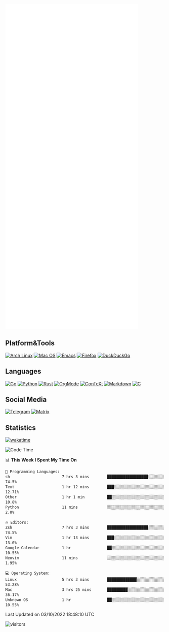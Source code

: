 ![Metrics](https://github.com/SteamedFish/SteamedFish/blob/master/github-metrics.svg)

## Platform&Tools

[![Arch Linux](https://img.shields.io/badge/ArchLinux-1793D1?logo=arch-linux&logoColor=fff&style=flat-square)](https://archlinux.org/)
[![Mac OS](https://img.shields.io/badge/MacOS-000000?style=flat-square&logo=macos&logoColor=F0F0F0)](https://www.apple.com/macos/)
[![Emacs](https://img.shields.io/badge/Emacs-%237F5AB6.svg?&style=flat-square&logo=gnu-emacs&logoColor=white)](https://www.gnu.org/software/emacs/)
[![Firefox](https://img.shields.io/badge/Firefox-FF7139?style=flat-square&logo=Firefox-Browser&logoColor=white)](https://firefox.com/)
[![DuckDuckGo](https://img.shields.io/badge/DuckDuckGo-DE5833?style=flat-square&logo=DuckDuckGo&logoColor=white)](https://duckduckgo.com/)

## Languages

[![Go](https://img.shields.io/badge/Golang-%2300ADD8.svg?style=flat-square&logo=go&logoColor=white)](https://golang.org/)
[![Python](https://img.shields.io/badge/Python-3670A0?style=flat-square&logo=python&logoColor=ffdd54)](https://www.python.org/)
[![Rust](https://img.shields.io/badge/Rust-%23000000.svg?style=flat-square&logo=rust&logoColor=white)](https://www.rust-lang.org/)
[![OrgMode](https://img.shields.io/badge/OrgMode-%23000000.svg?style=flat-square&logo=org&logoColor=white)](https://orgmode.org/)
[![ConTeXt](https://img.shields.io/badge/ConTeXt-%23008080.svg?style=flat-square&logo=latex&logoColor=white)](https://contextgarden.net/)
[![Markdown](https://img.shields.io/badge/MarkDown-%23000000.svg?style=flat-square&logo=markdown&logoColor=white)](https://daringfireball.net/projects/markdown/)
[![C](https://img.shields.io/badge/C-%2300599C.svg?style=flat-square&logo=c&logoColor=white)](https://www.iso.org/standard/74528.html)

## Social Media
[![Telegram](https://img.shields.io/badge/SteamedFish-2CA5E0?style=social&logo=telegram&logoColor=white)](https://t.me/SteamedFish)
[![Matrix](https://img.shields.io/badge/SteamedFish-2CA5E0?style=social&logo=matrix&logoColor=black)](https://matrix.to/#/@i:steamedfish.org)

## Statistics
[![wakatime](https://wakatime.com/badge/user/168280d6-fcf2-4b4f-ad3a-dc4612f35b38.svg)](https://wakatime.com/@168280d6-fcf2-4b4f-ad3a-dc4612f35b38)

<!--START_SECTION:waka-->
![Code Time](http://img.shields.io/badge/Code%20Time-2%2C032%20hrs%2048%20mins-blue)

📊 **This Week I Spent My Time On** 

```text
💬 Programming Languages: 
sh                       7 hrs 3 mins        ██████████████████░░░░░░░   74.5% 
Text                     1 hr 12 mins        ███░░░░░░░░░░░░░░░░░░░░░░   12.71% 
Other                    1 hr 1 min          ██░░░░░░░░░░░░░░░░░░░░░░░   10.8% 
Python                   11 mins             ░░░░░░░░░░░░░░░░░░░░░░░░░   2.0%

🔥 Editors: 
Zsh                      7 hrs 3 mins        ██████████████████░░░░░░░   74.5% 
Vim                      1 hr 13 mins        ███░░░░░░░░░░░░░░░░░░░░░░   13.0% 
Google Calendar          1 hr                ██░░░░░░░░░░░░░░░░░░░░░░░   10.55% 
Neovim                   11 mins             ░░░░░░░░░░░░░░░░░░░░░░░░░   1.95%

💻 Operating System: 
Linux                    5 hrs 3 mins        █████████████░░░░░░░░░░░░   53.28% 
Mac                      3 hrs 25 mins       █████████░░░░░░░░░░░░░░░░   36.17% 
Unknown OS               1 hr                ██░░░░░░░░░░░░░░░░░░░░░░░   10.55%

```


 Last Updated on 03/10/2022 18:48:10 UTC
<!--END_SECTION:waka-->

![visitors](https://visitor-badge.laobi.icu/badge?page_id=SteamedFish.SteamedFish)
